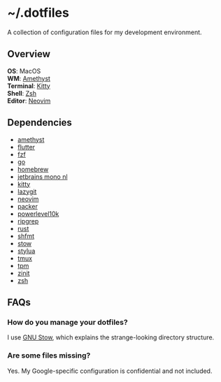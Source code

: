 # ~/.dotfiles

A collection of configuration files for my development environment.

## Overview

**OS**: MacOS \
**WM**: [Amethyst](https://github.com/ianyh/Amethyst) \
**Terminal**: [Kitty](https://sw.kovidgoyal.net/kitty) \
**Shell**: [Zsh](https://www.zsh.org/) \
**Editor**: [Neovim](https://neovim.io)

## Dependencies

* [amethyst](https://github.com/ianyh/Amethyst)
* [flutter](https://flutter.dev/)
* [fzf](https://github.com/junegunn/fzf)
* [go](https://golang.org/)
* [homebrew](https://brew.sh/)
* [jetbrains mono nl](https://www.jetbrains.com/lp/mono/)
* [kitty](https://sw.kovidgoyal.net/kitty)
* [lazygit](https://github.com/jesseduffield/lazygit)
* [neovim](https://neovim.io)
* [packer](https://github.com/wbthomason/packer.nvim)
* [powerlevel10k](https://github.com/romkatv/powerlevel10k)
* [ripgrep](https://github.com/BurntSushi/ripgrep)
* [rust](https://www.rust-lang.org/)
* [shfmt](https://github.com/mvdan/sh)
* [stow](https://www.gnu.org/software/stow/manual/stow.html)
* [stylua](https://github.com/JohnnyMorganz/StyLua)
* [tmux](https://github.com/tmux/tmux)
* [tpm](https://github.com/tmux-plugins/tpm)
* [zinit](https://github.com/zdharma/zinit)
* [zsh](https://www.zsh.org/)

## FAQs

### How do you manage your dotfiles?
I use [GNU Stow](https://www.gnu.org/software/stow/manual/stow.html), which
explains the strange-looking directory structure.

### Are some files missing?
Yes. My Google-specific configuration is confidential and not included.


